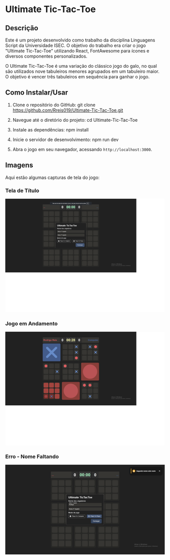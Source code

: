# Ultimate Tic-Tac-Toe

## Descrição

Este é um projeto desenvolvido como trabalho da disciplina Linguagens Script da Universidade ISEC. O objetivo do trabalho era criar o jogo "Ultimate Tic-Tac-Toe" utilizando React, FontAwesome para ícones e diversos componentes personalizados.

O Ultimate Tic-Tac-Toe é uma variação do clássico jogo do galo, no qual são utilizados nove tabuleiros menores agrupados em um tabuleiro maior.<br>
O objetivo é vencer três tabuleiros em sequência para ganhar o jogo.

## Como Instalar/Usar

1. Clone o repositório do GitHub:
git clone https://github.com/Rreis019/Ultimate-Tic-Tac-Toe.git


2. Navegue até o diretório do projeto:
cd Ultimate-Tic-Tac-Toe

3. Instale as dependências:
npm install

4. Inicie o servidor de desenvolvimento:
npm run dev


5. Abra o jogo em seu navegador, acessando `http://localhost:3000`.

## Imagens
Aqui estão algumas capturas de tela do jogo:

### Tela de Título
![Tela de Título](TitleScreen.png)

### Jogo em Andamento
![Jogo em Andamento](InGame.png)

### Erro - Nome Faltando
![Erro - Nome Faltando](ErrorMissingSecondName.png)



